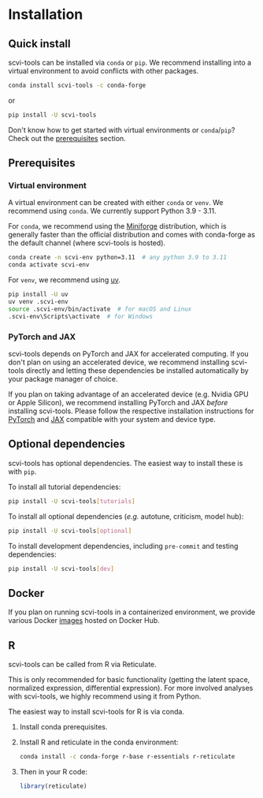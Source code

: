 # Installation

## Quick install

scvi-tools can be installed via `conda` or `pip`. We recommend installing into a virtual
environment to avoid conflicts with other packages.

```bash
conda install scvi-tools -c conda-forge
```

or

```bash
pip install -U scvi-tools
```

Don't know how to get started with virtual environments or `conda`/`pip`? Check out the
[prerequisites](#prerequisites) section.

## Prerequisites

### Virtual environment

A virtual environment can be created with either `conda` or `venv`. We recommend using `conda`. We
currently support Python 3.9 - 3.11.

For `conda`, we recommend using the [Miniforge](https://github.com/conda-forge/miniforge)
distribution, which is generally faster than the official distribution and comes with conda-forge
as the default channel (where scvi-tools is hosted).

```bash
conda create -n scvi-env python=3.11  # any python 3.9 to 3.11
conda activate scvi-env
```

For `venv`, we recommend using [uv](https://github.com/astral-sh/uv).

```bash
pip install -U uv
uv venv .scvi-env
source .scvi-env/bin/activate  # for macOS and Linux
.scvi-env\Scripts\activate  # for Windows
```

### PyTorch and JAX

scvi-tools depends on PyTorch and JAX for accelerated computing. If you don't plan on using
an accelerated device, we recommend installing scvi-tools directly and letting these dependencies
be installed automatically by your package manager of choice.

If you plan on taking advantage of an accelerated device (e.g. Nvidia GPU or Apple Silicon), we
recommend installing PyTorch and JAX _before_ installing scvi-tools. Please follow the respective
installation instructions for [PyTorch](https://pytorch.org/get-started/locally/) and
[JAX](https://jax.readthedocs.io/en/latest/installation.html) compatible with your system and
device type.

## Optional dependencies

scvi-tools has optional dependencies. The easiest way to install these is with `pip`.

To install all tutorial dependencies:

```bash
pip install -U scvi-tools[tutorials]
```

To install all optional dependencies (_e.g._ autotune, criticism, model hub):

```bash
pip install -U scvi-tools[optional]
```

To install development dependencies, including `pre-commit` and testing dependencies:

```bash
pip install -U scvi-tools[dev]
```

## Docker

If you plan on running scvi-tools in a containerized environment, we provide various Docker
[images](https://hub.docker.com/repository/docker/scverse/scvi-tools/general) hosted on Docker Hub.

## R

scvi-tools can be called from R via Reticulate.

This is only recommended for basic functionality (getting the latent space, normalized expression,
differential expression). For more involved analyses with scvi-tools, we highly recommend using it
from Python.

The easiest way to install scvi-tools for R is via conda.

1. Install conda prerequisites.

2. Install R and reticulate in the conda environment:

    ```bash
    conda install -c conda-forge r-base r-essentials r-reticulate
    ```

3. Then in your R code:

    ```R
    library(reticulate)
    ```
